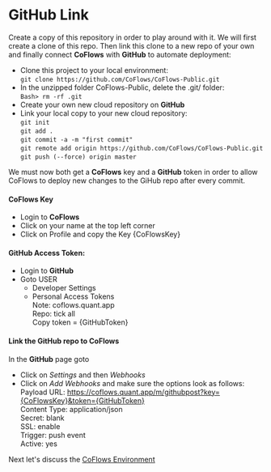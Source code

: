 GitHub Link
===
Create a copy of this repository in order to play around with it. We will first create a clone of this repo. Then link this clone to a new repo of your own and finally connect **CoFlows** with **GitHub** to automate deployment:
* Clone this project to your local environment:  
  `git clone https://github.com/CoFlows/CoFlows-Public.git`
* In the unzipped folder CoFlows-Public, delete the .git/ folder:  
  `Bash> rm -rf .git`
* Create your own new cloud repository on **GitHub**
* Link your local copy to your new cloud repository:  
  `git init`  
  `git add .`  
  `git commit -a -m "first commit"`  
  `git remote add origin https://github.com/CoFlows/CoFlows-Public.git`  
  `git push (--force) origin master`  

We must now both get a **CoFlows** key and a **GitHub** token in order to allow CoFlows to deploy new changes to the GiHub repo after every commit.

#### CoFlows Key
* Login to **CoFlows**
* Click on your name at the top left corner
* Click on Profile and copy the Key {CoFlowsKey}

#### GitHub Access Token:
* Login to **GitHub**
* Goto USER
    * Developer Settings
    * Personal Access Tokens  
      Note: coflows.quant.app  
      Repo: tick all  
      Copy token = {GitHubToken}  

#### Link the GitHub repo to CoFlows
In the **GitHub** page goto
* Click on _Settings_ and then _Webhooks_
* Click on _Add Webhooks_ and make sure the options look as follows:  
  Payload URL: https://coflows.quant.app/m/githubpost?key={CoFlowsKey}&token={GitHubToken}  
  Content Type: application/json  
  Secret: blank  
  SSL: enable  
  Trigger: push event  
  Active: yes  

Next let's discuss the [CoFlows Environment](Environment.md "Environment")